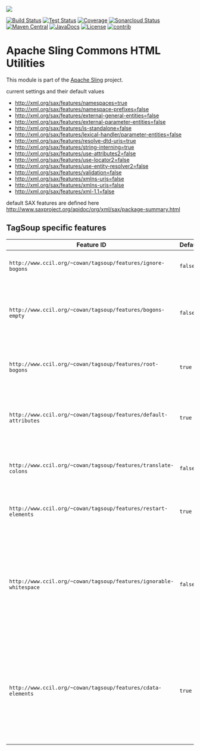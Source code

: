 [<img src="https://sling.apache.org/res/logos/sling.png"/>](https://sling.apache.org)

 [![Build Status](https://ci-builds.apache.org/job/Sling/job/modules/job/sling-org-apache-sling-commons-html/job/master/badge/icon)](https://ci-builds.apache.org/job/Sling/job/modules/job/sling-org-apache-sling-commons-html/job/master/) [![Test Status](https://img.shields.io/jenkins/tests.svg?jobUrl=https://ci-builds.apache.org/job/Sling/job/modules/job/sling-org-apache-sling-commons-html/job/master/)](https://ci-builds.apache.org/job/Sling/job/modules/job/sling-org-apache-sling-commons-html/job/master/test/?width=800&height=600) [![Coverage](https://sonarcloud.io/api/project_badges/measure?project=apache_sling-org-apache-sling-commons-html&metric=coverage)](https://sonarcloud.io/dashboard?id=apache_sling-org-apache-sling-commons-html) [![Sonarcloud Status](https://sonarcloud.io/api/project_badges/measure?project=apache_sling-org-apache-sling-commons-html&metric=alert_status)](https://sonarcloud.io/dashboard?id=apache_sling-org-apache-sling-commons-html) [![Maven Central](https://maven-badges.herokuapp.com/maven-central/org.apache.sling/org.apache.sling.commons.html/badge.svg)](https://search.maven.org/#search%7Cga%7C1%7Cg%3A%22org.apache.sling%22%20a%3A%22org.apache.sling.commons.html%22) [![JavaDocs](https://www.javadoc.io/badge/org.apache.sling/org.apache.sling.commons.html.svg)](https://www.javadoc.io/doc/org.apache.sling/org.apache.sling.commons.html) [![License](https://img.shields.io/badge/License-Apache%202.0-blue.svg)](https://www.apache.org/licenses/LICENSE-2.0)&#32;[![contrib](https://sling.apache.org/badges/status-contrib.svg)](https://github.com/apache/sling-aggregator/blob/master/docs/status/contrib.md)

# Apache Sling Commons HTML Utilities

This module is part of the [Apache Sling](https://sling.apache.org) project.

current settings and their default values

* http://xml.org/sax/features/namespaces=true
* http://xml.org/sax/features/namespace-prefixes=false
* http://xml.org/sax/features/external-general-entities=false
* http://xml.org/sax/features/external-parameter-entities=false
* http://xml.org/sax/features/is-standalone=false
* http://xml.org/sax/features/lexical-handler/parameter-entities=false
* http://xml.org/sax/features/resolve-dtd-uris=true
* http://xml.org/sax/features/string-interning=true
* http://xml.org/sax/features/use-attributes2=false
* http://xml.org/sax/features/use-locator2=false
* http://xml.org/sax/features/use-entity-resolver2=false
* http://xml.org/sax/features/validation=false
* http://xml.org/sax/features/xmlns-uris=false
* http://xml.org/sax/features/xmlns-uris=false
* http://xml.org/sax/features/xml-1.1=false

default SAX features are defined here
http://www.saxproject.org/apidoc/org/xml/sax/package-summary.html

## TagSoup specific features

| Feature ID | Default | Description |
| --- | --- | --- |
| `http://www.ccil.org/~cowan/tagsoup/features/ignore-bogons` | `false` | A value of `true` indicates that the parser will ignore unknown elements. |
| `http://www.ccil.org/~cowan/tagsoup/features/bogons-empty` | `false` | A value of `true` indicates that the parser will give unknown elements a content model of EMPTY; a value of `false`, a content model of ANY. |
| `http://www.ccil.org/~cowan/tagsoup/features/root-bogons` | `true` | A value of `true indicates that the parser will allow unknown elements to be the root of the output document. |
| `http://www.ccil.org/~cowan/tagsoup/features/default-attributes` | `true` | A value of `true` indicates that the parser will return default attribute values for missing attributes that have default values. |
| `http://www.ccil.org/~cowan/tagsoup/features/translate-colons` | `false` | A value of `true` indicates that the parser will translate colons into underscores in names. |
| `http://www.ccil.org/~cowan/tagsoup/features/restart-elements` | `true` | A value of `true` indicates that the parser will attempt to restart the restartable elements. |
| `http://www.ccil.org/~cowan/tagsoup/features/ignorable-whitespace` | `false` | A value of `true` indicates that the parser will transmit whitespace in element-only content via the SAX ignorableWhitespace callback. Normally this is not done, because HTML is an SGML application and SGML suppresses such whitespace. |
| `http://www.ccil.org/~cowan/tagsoup/features/cdata-elements` | `true` | A value of `true` indicates that the parser will process the `script` and `style` elements (or any elements with `type='cdata'` in the TSSL schema) as SGML CDATA elements (that is, no markup is recognized except the matching end-tag). |

  
